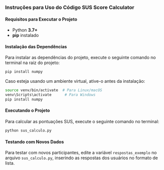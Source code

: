 ### **Instruções para Uso do Código SUS Score Calculator**

#### **Requisitos para Executar o Projeto**
- Python **3.7+**  
- **pip** instalado  

#### **Instalação das Dependências**
Para instalar as dependências do projeto, execute o seguinte comando no terminal na raiz do projeto:  

```bash
pip install numpy
```

Caso esteja usando um ambiente virtual, ative-o antes da instalação:  

```bash
source venv/bin/activate  # Para Linux/macOS
venv\Scripts\activate      # Para Windows
pip install numpy
```

#### **Executando o Projeto**
Para calcular as pontuações SUS, execute o seguinte comando no terminal:  

```bash
python sus_calculo.py
```

#### **Testando com Novos Dados**
Para testar com novos participantes, edite a variável `respostas_exemplo` no arquivo `sus_calculo.py`, inserindo as respostas dos usuários no formato de lista.  
